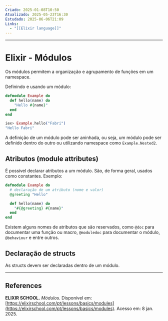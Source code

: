 ```yaml
---
Criado: 2025-01-08T10:50
Atualizado: 2025-05-23T16:30
Estudado: 2025-06-06T21:09
Links:
  - "[[Elixir language]]"
---
```

---
# Elixir - Módulos

Os módulos permitem a organização e agrupamento de funções em um namespace.

Definindo e usando um módulo:

```elixir
defmodule Example do
  def hello(name) do
    "Hello #{name}"
  end
end

iex> Example.hello("Fabri")
"Hello Fabri"
```

A definição de um módulo pode ser aninhada, ou seja, um módulo pode ser definido dentro do outro ou utilizando namespace como `Example.Nested2`.

## Atributos (module attributes)

É possível declarar atributos a um módulo. São, de forma geral, usados como constantes. Exemplo:

```elixir
defmodule Example do
  # declaração de um atributo (nome e valor)
  @greeting "Hello"

  def hello(name) do
    "#{@greeting} #{name}"
  end
end
```

Existem alguns nomes de atributos que são reservados, como `@doc` para documentar uma função ou macro, `@moduledoc` para documentar o módulo, `@behaviour` e entre outros.

## Declaração de structs

As structs devem ser declaradas dentro de um módulo.

---

## References

**ELIXIR SCHOOL.** _Módulos._ Disponível em: [https://elixirschool.com/pt/lessons/basics/modules](https://elixirschool.com/pt/lessons/basics/modules). Acesso em: 8 jan. 2025.